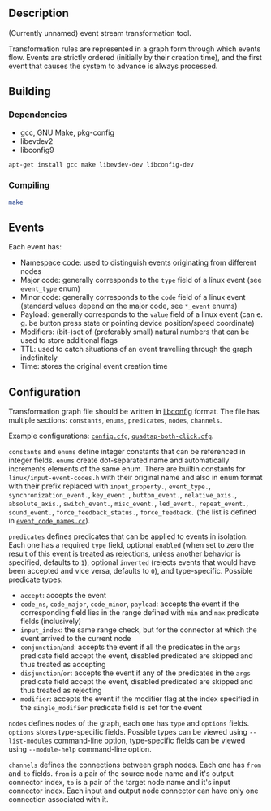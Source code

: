 ## Description

(Currently unnamed) event stream transformation tool.

Transformation rules are represented in a graph form through which events flow. Events are strictly ordered (initially by their creation time), and the first event that causes the system to advance is always processed.

## Building

### Dependencies

- gcc, GNU Make, pkg-config
- libevdev2
- libconfig9

```sh
apt-get install gcc make libevdev-dev libconfig-dev
```

### Compiling

```sh
make
```

## Events

Each event has:

- Namespace code: used to distinguish events originating from different nodes
- Major code: generally corresponds to the `type` field of a linux event (see `event_type` enum)
- Minor code: generally corresponds to the `code` field of a linux event (standard values depend on the major code, see `*_event` enums)
- Payload: generally corresponds to the `value` field of a linux event (can e. g. be button press state or pointing device position/speed coordinate)
- Modifiers: (bit-)set of (preferably small) natural numbers that can be used to store additional flags
- TTL: used to catch situations of an event travelling through the graph indefinitely
- Time: stores the original event creation time

## Configuration

Transformation graph file should be written in [libconfig](https://hyperrealm.github.io/libconfig/libconfig_manual.html#Configuration-Files) format. The file has multiple sections: `constants`, `enums`, `predicates`, `nodes`, `channels`.

Example configurations: [`config.cfg`](config.cfg), [`quadtap-both-click.cfg`](quadtap-both-click.cfg).

`constants` and `enums` define integer constants that can be referenced in integer fields. `enums` create dot-separated name and automatically increments elements of the same enum. There are builtin constants for `linux/input-event-codes.h` with their original name and also in enum format with their prefix replaced with `input_property.`, `event_type.`, `synchronization_event.`, `key_event.`, `button_event.`, `relative_axis.`, `absolute_axis.`, `switch_event.`, `misc_event.`, `led_event.`, `repeat_event.`, `sound_event.`, `force_feedback_status.`, `force_feedback.` (the list is defined in [`event_code_names.cc`](event_code_names.cc)).

`predicates` defines predicates that can be applied to events in isolation. Each one has a required `type` field, optional `enabled` (when set to zero the result of this event is treated as rejections, unless another behavior is specified, defaults to `1`), optional `inverted` (rejects events that would have been accepted and vice versa, defaults to `0`), and type-specific. Possible predicate types:

- `accept`: accepts the event
- `code_ns`, `code_major`, `code_minor`, `payload`: accepts the event if the corresponding field lies in the range defined with `min` and `max` predicate fields (inclusively)
- `input_index`: the same range check, but for the connector at which the event arrived to the current node
- `conjunction`/`and`: accepts the event if all the predicates in the `args` predicate field accept the event, disabled predicated are skipped and thus treated as accepting
- `disjunction`/`or`: accepts the event if any of the predicates in the `args` predicate field accept the event, disabled predicated are skipped and thus treated as rejecting
- `modifier`: accepts the event if the modifier flag at the index specified in the `single_modifier` predicate field is set for the event

`nodes` defines nodes of the graph, each one has `type` and `options` fields. `options` stores type-specific fields. Possible types can be viewed using `--list-modules` command-line option, type-specific fields can be viewed using `--module-help` command-line option.

`channels` defines the connections between graph nodes. Each one has `from` and `to` fields. `from` is a pair of the source node name and it's output connector index, `to` is a pair of the target node name and it's input connector index. Each input and output node connector can have only one connection associated with it.
